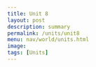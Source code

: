 ```yaml
---
title: Unit 8
layout: post
description: summary
permalink: /units/unit8
menu: nav/world/units.html
image: 
tags: [Units]
---
```


